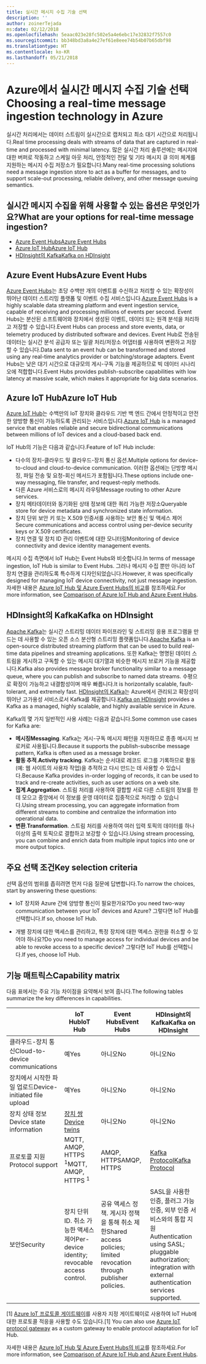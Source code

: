 ```yaml
---
title: 실시간 메시지 수집 기술 선택
description: ''
author: zoinerTejada
ms:date: 02/12/2018
ms.openlocfilehash: 5eaac023e28fc502e5a4e6ebc17e32832f7557c0
ms.sourcegitcommit: bb348bd3a8a4e27ef61e8eee74b54b07b65dbf98
ms.translationtype: HT
ms.contentlocale: ko-KR
ms.lasthandoff: 05/21/2018
---
```

# <a name="choosing-a-real-time-message-ingestion-technology-in-azure"></a><span data-ttu-id="dd6da-102">Azure에서 실시간 메시지 수집 기술 선택</span><span class="sxs-lookup"><span data-stu-id="dd6da-102">Choosing a real-time message ingestion technology in Azure</span></span>

<span data-ttu-id="dd6da-103">실시간 처리에서는 데이터 스트림이 실시간으로 캡처되고 최소 대기 시간으로 처리됩니다.</span><span class="sxs-lookup"><span data-stu-id="dd6da-103">Real time processing deals with streams of data that are captured in real-time and processed with minimal latency.</span></span> <span data-ttu-id="dd6da-104">많은 실시간 처리 솔루션에는 메시지에 대한 버퍼로 작동하고 스케일 아웃 처리, 안정적인 전달 및 기타 메시지 큐 의미 체계를 지원하는 메시지 수집 저장소가 필요합니다.</span><span class="sxs-lookup"><span data-stu-id="dd6da-104">Many real-time processing solutions need a message ingestion store to act as a buffer for messages, and to support scale-out processing, reliable delivery, and other message queuing semantics.</span></span> 

## <a name="what-are-your-options-for-real-time-message-ingestion"></a><span data-ttu-id="dd6da-105">실시간 메시지 수집을 위해 사용할 수 있는 옵션은 무엇인가요?</span><span class="sxs-lookup"><span data-stu-id="dd6da-105">What are your options for real-time message ingestion?</span></span>

- [<span data-ttu-id="dd6da-106">Azure Event Hubs</span><span class="sxs-lookup"><span data-stu-id="dd6da-106">Azure Event Hubs</span></span>](/azure/event-hubs/)
- [<span data-ttu-id="dd6da-107">Azure IoT Hub</span><span class="sxs-lookup"><span data-stu-id="dd6da-107">Azure IoT Hub</span></span>](/azure/iot-hub/)
- [<span data-ttu-id="dd6da-108">HDInsight의 Kafka</span><span class="sxs-lookup"><span data-stu-id="dd6da-108">Kafka on HDInsight</span></span>](/azure/hdinsight/kafka/apache-kafka-get-started)

## <a name="azure-event-hubs"></a><span data-ttu-id="dd6da-109">Azure Event Hubs</span><span class="sxs-lookup"><span data-stu-id="dd6da-109">Azure Event Hubs</span></span>

<span data-ttu-id="dd6da-110">[Azure Event Hubs](/azure/event-hubs/)는 초당 수백만 개의 이벤트를 수신하고 처리할 수 있는 확장성이 뛰어난 데이터 스트리밍 플랫폼 및 이벤트 수집 서비스입니다.</span><span class="sxs-lookup"><span data-stu-id="dd6da-110">[Azure Event Hubs](/azure/event-hubs/) is a highly scalable data streaming platform and event ingestion service, capable of receiving and processing millions of events per second.</span></span> <span data-ttu-id="dd6da-111">Event Hubs는 분산된 소프트웨어와 장치에서 생성된 이벤트, 데이터 또는 원격 분석을 처리하고 저장할 수 있습니다.</span><span class="sxs-lookup"><span data-stu-id="dd6da-111">Event Hubs can process and store events, data, or telemetry produced by distributed software and devices.</span></span> <span data-ttu-id="dd6da-112">Event Hub로 전송된 데이터는 실시간 분석 공급자 또는 일괄 처리/저장소 어댑터를 사용하여 변환하고 저장할 수 있습니다.</span><span class="sxs-lookup"><span data-stu-id="dd6da-112">Data sent to an event hub can be transformed and stored using any real-time analytics provider or batching/storage adapters.</span></span> <span data-ttu-id="dd6da-113">Event Hubs는 낮은 대기 시간으로 대규모의 게시-구독 기능을 제공하므로 빅 데이터 시나리오에 적합합니다.</span><span class="sxs-lookup"><span data-stu-id="dd6da-113">Event Hubs provides publish-subscribe capabilities with low latency at massive scale, which makes it appropriate for big data scenarios.</span></span>

## <a name="azure-iot-hub"></a><span data-ttu-id="dd6da-114">Azure IoT Hub</span><span class="sxs-lookup"><span data-stu-id="dd6da-114">Azure IoT Hub</span></span>

<span data-ttu-id="dd6da-115">[Azure IoT Hub](/azure/iot-hub/)는 수백만의 IoT 장치와 클라우드 기반 백 엔드 간에서 안정적이고 안전한 양방향 통신이 가능하도록 관리되는 서비스입니다.</span><span class="sxs-lookup"><span data-stu-id="dd6da-115">[Azure IoT Hub](/azure/iot-hub/) is a managed service that enables reliable and secure bidirectional communications between millions of IoT devices and a cloud-based back end.</span></span>

<span data-ttu-id="dd6da-116">IoT Hub의 기능은 다음과 같습니다.</span><span class="sxs-lookup"><span data-stu-id="dd6da-116">Feature of IoT Hub include:</span></span>

* <span data-ttu-id="dd6da-117">다수의 장치-클라우드 및 클라우드-장치 통신 옵션.</span><span class="sxs-lookup"><span data-stu-id="dd6da-117">Multiple options for device-to-cloud and cloud-to-device communication.</span></span> <span data-ttu-id="dd6da-118">이러한 옵션에는 단방향 메시징, 파일 전송 및 요청-회신 메서드가 포함됩니다.</span><span class="sxs-lookup"><span data-stu-id="dd6da-118">These options include one-way messaging, file transfer, and request-reply methods.</span></span>
* <span data-ttu-id="dd6da-119">다른 Azure 서비스로의 메시지 라우팅</span><span class="sxs-lookup"><span data-stu-id="dd6da-119">Message routing to other Azure services.</span></span>
* <span data-ttu-id="dd6da-120">장치 메타데이터와 동기화된 상태 정보에 대한 쿼리 가능한 저장소</span><span class="sxs-lookup"><span data-stu-id="dd6da-120">Queryable store for device metadata and synchronized state information.</span></span>
* <span data-ttu-id="dd6da-121">장치 단위 보안 키 또는 X.509 인증서를 사용하는 보안 통신 및 액세스 제어</span><span class="sxs-lookup"><span data-stu-id="dd6da-121">Secure communications and access control using per-device security keys or X.509 certificates.</span></span>
* <span data-ttu-id="dd6da-122">장치 연결 및 장치 ID 관리 이벤트에 대한 모니터링</span><span class="sxs-lookup"><span data-stu-id="dd6da-122">Monitoring of device connectivity and device identity management events.</span></span>

<span data-ttu-id="dd6da-123">메시지 수집 측면에서 IoT Hub는 Event Hubs와 비슷합니다.</span><span class="sxs-lookup"><span data-stu-id="dd6da-123">In terms of message ingestion, IoT Hub is similar to Event Hubs.</span></span> <span data-ttu-id="dd6da-124">그러나 메시지 수집 뿐만 아니라 IoT 장치 연결을 관리하도록 특수하게 디자인되었습니다.</span><span class="sxs-lookup"><span data-stu-id="dd6da-124">However, it was specifically designed for managing IoT device connectivity, not just message ingestion.</span></span> <span data-ttu-id="dd6da-125">자세한 내용은 [Azure IoT Hub 및 Azure Event Hubs의 비교](/azure/iot-hub/iot-hub-compare-event-hubs)를 참조하세요.</span><span class="sxs-lookup"><span data-stu-id="dd6da-125">For more information, see [Comparison of Azure IoT Hub and Azure Event Hubs](/azure/iot-hub/iot-hub-compare-event-hubs).</span></span> 

## <a name="kafka-on-hdinsight"></a><span data-ttu-id="dd6da-126">HDInsight의 Kafka</span><span class="sxs-lookup"><span data-stu-id="dd6da-126">Kafka on HDInsight</span></span>

<span data-ttu-id="dd6da-127">[Apache Kafka](https://kafka.apache.org/)는 실시간 스트리밍 데이터 파이프라인 및 스트리밍 응용 프로그램을 만드는 데 사용할 수 있는 오픈 소스 분산형 스트리밍 플랫폼입니다.</span><span class="sxs-lookup"><span data-stu-id="dd6da-127">[Apache Kafka](https://kafka.apache.org/) is an open-source distributed streaming platform that can be used to build real-time data pipelines and streaming applications.</span></span> <span data-ttu-id="dd6da-128">또한 Kafka는 명명된 데이터 스트림을 게시하고 구독할 수 있는 메시지 대기열과 비슷한 메시지 브로커 기능을 제공합니다.</span><span class="sxs-lookup"><span data-stu-id="dd6da-128">Kafka also provides message broker functionality similar to a message queue, where you can publish and subscribe to named data streams.</span></span> <span data-ttu-id="dd6da-129">수평으로 확장이 가능하고 내결함성이며 매우 빠릅니다.</span><span class="sxs-lookup"><span data-stu-id="dd6da-129">It is horizontally scalable, fault-tolerant, and extremely fast.</span></span> <span data-ttu-id="dd6da-130">[HDInsight의 Kafka](/azure/hdinsight/kafka/apache-kafka-get-started)는 Azure에서 관리되고 확장성이 뛰어난 고가용성 서비스로서 Kafka를 제공합니다.</span><span class="sxs-lookup"><span data-stu-id="dd6da-130">[Kafka on HDInsight](/azure/hdinsight/kafka/apache-kafka-get-started) provides a Kafka as a managed, highly scalable, and highly available service in Azure.</span></span> 

<span data-ttu-id="dd6da-131">Kafka의 몇 가지 일반적인 사용 사례는 다음과 같습니다.</span><span class="sxs-lookup"><span data-stu-id="dd6da-131">Some common use cases for Kafka are:</span></span>

* <span data-ttu-id="dd6da-132">**메시징**</span><span class="sxs-lookup"><span data-stu-id="dd6da-132">**Messaging**.</span></span> <span data-ttu-id="dd6da-133">Kafka는 게시-구독 메시지 패턴을 지원하므로 종종 메시지 브로커로 사용됩니다.</span><span class="sxs-lookup"><span data-stu-id="dd6da-133">Because it supports the publish-subscribe message pattern, Kafka is often used as a message broker.</span></span>
* <span data-ttu-id="dd6da-134">**활동 추적**.</span><span class="sxs-lookup"><span data-stu-id="dd6da-134">**Activity tracking**.</span></span> <span data-ttu-id="dd6da-135">Kafka는 순서대로 레코드 로그를 기록하므로 활동(예: 웹 사이트의 사용자 작업)을 추적하고 다시 만드는 데 사용할 수 있습니다.</span><span class="sxs-lookup"><span data-stu-id="dd6da-135">Because Kafka provides in-order logging of records, it can be used to track and re-create activities, such as user actions on a web site.</span></span>
* <span data-ttu-id="dd6da-136">**집계**.</span><span class="sxs-lookup"><span data-stu-id="dd6da-136">**Aggregation**.</span></span> <span data-ttu-id="dd6da-137">스트림 처리를 사용하여 결합할 서로 다른 스트림의 정보를 한데 모으고 중앙에서 이 정보를 운영 데이터로 집중적으로 처리할 수 있습니다.</span><span class="sxs-lookup"><span data-stu-id="dd6da-137">Using stream processing, you can aggregate information from different streams to combine and centralize the information into operational data.</span></span>
* <span data-ttu-id="dd6da-138">**변환**.</span><span class="sxs-lookup"><span data-stu-id="dd6da-138">**Transformation**.</span></span> <span data-ttu-id="dd6da-139">스트림 처리를 사용하여 여러 입력 토픽의 데이터를 하나 이상의 출력 토픽으로 결합하고 보강할 수 있습니다.</span><span class="sxs-lookup"><span data-stu-id="dd6da-139">Using stream processing, you can combine and enrich data from multiple input topics into one or more output topics.</span></span>

## <a name="key-selection-criteria"></a><span data-ttu-id="dd6da-140">주요 선택 조건</span><span class="sxs-lookup"><span data-stu-id="dd6da-140">Key selection criteria</span></span>

<span data-ttu-id="dd6da-141">선택 옵션의 범위를 좁히려면 먼저 다음 질문에 답변합니다.</span><span class="sxs-lookup"><span data-stu-id="dd6da-141">To narrow the choices, start by answering these questions:</span></span>

- <span data-ttu-id="dd6da-142">IoT 장치와 Azure 간에 양방향 통신이 필요한가요?</span><span class="sxs-lookup"><span data-stu-id="dd6da-142">Do you need two-way communication between your IoT devices and Azure?</span></span> <span data-ttu-id="dd6da-143">그렇다면 IoT Hub를 선택합니다.</span><span class="sxs-lookup"><span data-stu-id="dd6da-143">If so, choose IoT Hub.</span></span>

- <span data-ttu-id="dd6da-144">개별 장치에 대한 액세스를 관리하고, 특정 장치에 대한 액세스 권한을 취소할 수 있어야 하나요?</span><span class="sxs-lookup"><span data-stu-id="dd6da-144">Do you need to manage access for individual devices and be able to revoke access to a specific device?</span></span> <span data-ttu-id="dd6da-145">그렇다면 IoT Hub를 선택합니다.</span><span class="sxs-lookup"><span data-stu-id="dd6da-145">If yes, choose IoT Hub.</span></span>

## <a name="capability-matrix"></a><span data-ttu-id="dd6da-146">기능 매트릭스</span><span class="sxs-lookup"><span data-stu-id="dd6da-146">Capability matrix</span></span>

<span data-ttu-id="dd6da-147">다음 표에서는 주요 기능 차이점을 요약해서 보여 줍니다.</span><span class="sxs-lookup"><span data-stu-id="dd6da-147">The following tables summarize the key differences in capabilities.</span></span> 

| | <span data-ttu-id="dd6da-148">IoT Hub</span><span class="sxs-lookup"><span data-stu-id="dd6da-148">IoT Hub</span></span> | <span data-ttu-id="dd6da-149">Event Hubs</span><span class="sxs-lookup"><span data-stu-id="dd6da-149">Event Hubs</span></span> | <span data-ttu-id="dd6da-150">HDInsight의 Kafka</span><span class="sxs-lookup"><span data-stu-id="dd6da-150">Kafka on HDInsight</span></span> |
| --- | --- | --- | --- |
| <span data-ttu-id="dd6da-151">클라우드-장치 통신</span><span class="sxs-lookup"><span data-stu-id="dd6da-151">Cloud-to-device communications</span></span> | <span data-ttu-id="dd6da-152">예</span><span class="sxs-lookup"><span data-stu-id="dd6da-152">Yes</span></span> | <span data-ttu-id="dd6da-153">아니오</span><span class="sxs-lookup"><span data-stu-id="dd6da-153">No</span></span> | <span data-ttu-id="dd6da-154">아니오</span><span class="sxs-lookup"><span data-stu-id="dd6da-154">No</span></span> |
| <span data-ttu-id="dd6da-155">장치에서 시작한 파일 업로드</span><span class="sxs-lookup"><span data-stu-id="dd6da-155">Device-initiated file upload</span></span> | <span data-ttu-id="dd6da-156">예</span><span class="sxs-lookup"><span data-stu-id="dd6da-156">Yes</span></span> | <span data-ttu-id="dd6da-157">아니오</span><span class="sxs-lookup"><span data-stu-id="dd6da-157">No</span></span> | <span data-ttu-id="dd6da-158">아니오</span><span class="sxs-lookup"><span data-stu-id="dd6da-158">No</span></span> |
| <span data-ttu-id="dd6da-159">장치 상태 정보</span><span class="sxs-lookup"><span data-stu-id="dd6da-159">Device state information</span></span> | [<span data-ttu-id="dd6da-160">장치 쌍</span><span class="sxs-lookup"><span data-stu-id="dd6da-160">Device twins</span></span>](/azure/iot-hub/iot-hub-devguide-device-twins) | <span data-ttu-id="dd6da-161">아니오</span><span class="sxs-lookup"><span data-stu-id="dd6da-161">No</span></span> | <span data-ttu-id="dd6da-162">아니오</span><span class="sxs-lookup"><span data-stu-id="dd6da-162">No</span></span> |
| <span data-ttu-id="dd6da-163">프로토콜 지원</span><span class="sxs-lookup"><span data-stu-id="dd6da-163">Protocol support</span></span> | <span data-ttu-id="dd6da-164">MQTT, AMQP, HTTPS <sup>1</sup></span><span class="sxs-lookup"><span data-stu-id="dd6da-164">MQTT, AMQP, HTTPS <sup>1</sup></span></span> | <span data-ttu-id="dd6da-165">AMQP, HTTPS</span><span class="sxs-lookup"><span data-stu-id="dd6da-165">AMQP, HTTPS</span></span> | [<span data-ttu-id="dd6da-166">Kafka Protocol</span><span class="sxs-lookup"><span data-stu-id="dd6da-166">Kafka Protocol</span></span>](https://cwiki.apache.org/confluence/display/KAFKA/A+Guide+To+The+Kafka+Protocol) |
| <span data-ttu-id="dd6da-167">보안</span><span class="sxs-lookup"><span data-stu-id="dd6da-167">Security</span></span> | <span data-ttu-id="dd6da-168">장치 단위 ID. 취소 가능한 액세스 제어</span><span class="sxs-lookup"><span data-stu-id="dd6da-168">Per-device identity; revocable access control.</span></span> | <span data-ttu-id="dd6da-169">공유 액세스 정책. 게시자 정책을 통해 취소 제한</span><span class="sxs-lookup"><span data-stu-id="dd6da-169">Shared access policies; limited revocation through publisher policies.</span></span> | <span data-ttu-id="dd6da-170">SASL을 사용한 인증, 플러그 가능 인증, 외부 인증 서비스와의 통합 지원</span><span class="sxs-lookup"><span data-stu-id="dd6da-170">Authentication using SASL; pluggable authorization; integration with external authentication services supported.</span></span> |

<span data-ttu-id="dd6da-171">[1] [Azure IoT 프로토콜 게이트웨이](/azure/iot-hub/iot-hub-protocol-gateway)를 사용자 지정 게이트웨이로 사용하여 IoT Hub에 대한 프로토콜 적응을 사용할 수도 있습니다.</span><span class="sxs-lookup"><span data-stu-id="dd6da-171">[1] You can also use [Azure IoT protocol gateway](/azure/iot-hub/iot-hub-protocol-gateway) as a custom gateway to enable protocol adaptation for IoT Hub.</span></span>

<span data-ttu-id="dd6da-172">자세한 내용은 [Azure IoT Hub 및 Azure Event Hubs의 비교](/azure/iot-hub/iot-hub-compare-event-hubs)를 참조하세요.</span><span class="sxs-lookup"><span data-stu-id="dd6da-172">For more information, see [Comparison of Azure IoT Hub and Azure Event Hubs](/azure/iot-hub/iot-hub-compare-event-hubs).</span></span>
